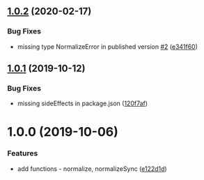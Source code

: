 <a name="1.0.2"></a>
## [1.0.2](https://github.com/Wojteek/diacritics-normalizr/compare/v1.0.1...v1.0.2) (2020-02-17)


### Bug Fixes

* missing type NormalizeError in published version [#2](https://github.com/Wojteek/diacritics-normalizr/issues/2) ([e341f60](https://github.com/Wojteek/diacritics-normalizr/commit/e341f60))



<a name="1.0.1"></a>
## [1.0.1](https://github.com/Wojteek/diacritics-normalizr/compare/v1.0.0...v1.0.1) (2019-10-12)


### Bug Fixes

* missing sideEffects in package.json ([120f7af](https://github.com/Wojteek/diacritics-normalizr/commit/120f7af))



<a name="1.0.0"></a>
# 1.0.0 (2019-10-06)


### Features

* add functions - normalize, normalizeSync ([e122d1d](https://github.com/Wojteek/diacritics-normalizr/commit/e122d1d))



